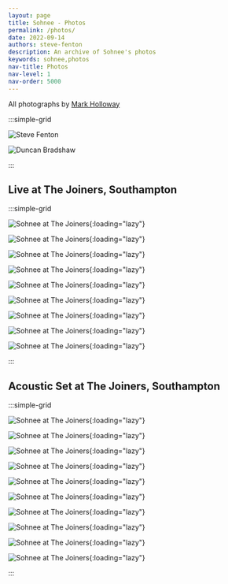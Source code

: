 ```yaml
---
layout: page
title: Sohnee - Photos
permalink: /photos/
date: 2022-09-14
authors: steve-fenton
description: An archive of Sohnee's photos
keywords: sohnee,photos
nav-title: Photos
nav-level: 1
nav-order: 5000
---
```


All photographs by [Mark Holloway](http://www.hollowayphotography.co.uk/)

:::simple-grid

![Steve Fenton](/assets/img/steve.webp)

![Duncan Bradshaw](/assets/img/duncan.webp)

:::

## Live at The Joiners, Southampton

:::simple-grid

![Sohnee at The Joiners](/assets/img/joiners-band-1.webp){:loading="lazy"}

![Sohnee at The Joiners](/assets/img/joiners-band-2.webp){:loading="lazy"}

![Sohnee at The Joiners](/assets/img/joiners-band-3.webp){:loading="lazy"}

![Sohnee at The Joiners](/assets/img/joiners-band-4.webp){:loading="lazy"}

![Sohnee at The Joiners](/assets/img/joiners-band-5.webp){:loading="lazy"}

![Sohnee at The Joiners](/assets/img/joiners-band-6.webp){:loading="lazy"}

![Sohnee at The Joiners](/assets/img/joiners-band-7.webp){:loading="lazy"}

![Sohnee at The Joiners](/assets/img/joiners-band-8.webp){:loading="lazy"}

![Sohnee at The Joiners](/assets/img/joiners-band-9.webp){:loading="lazy"}

:::

## Acoustic Set at The Joiners, Southampton

:::simple-grid

![Sohnee at The Joiners](/assets/img/joiners-acoustic-0.webp){:loading="lazy"}

![Sohnee at The Joiners](/assets/img/joiners-acoustic-1.webp){:loading="lazy"}

![Sohnee at The Joiners](/assets/img/joiners-acoustic-2.webp){:loading="lazy"}

![Sohnee at The Joiners](/assets/img/joiners-acoustic-3.webp){:loading="lazy"}

![Sohnee at The Joiners](/assets/img/joiners-acoustic-4.webp){:loading="lazy"}

![Sohnee at The Joiners](/assets/img/joiners-acoustic-5.webp){:loading="lazy"}

![Sohnee at The Joiners](/assets/img/joiners-acoustic-6.webp){:loading="lazy"}

![Sohnee at The Joiners](/assets/img/joiners-acoustic-7.webp){:loading="lazy"}

![Sohnee at The Joiners](/assets/img/joiners-acoustic-8.webp){:loading="lazy"}

![Sohnee at The Joiners](/assets/img/joiners-acoustic-9.webp){:loading="lazy"}

:::